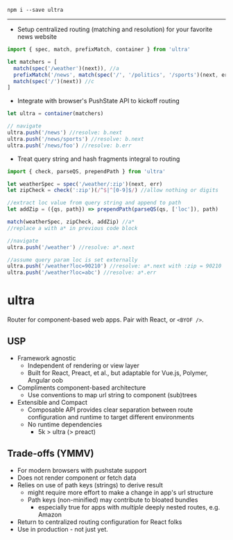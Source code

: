 `npm i --save ultra`

---

- Setup centralized routing (matching and resolution) for your favorite news website
```JavaScript
import { spec, match, prefixMatch, container } from 'ultra'

let matchers = [
  match(spec('/weather')(next)), //a
  prefixMatch('/news', match(spec('/', '/politics', '/sports')(next, err))), //b
  match(spec('/')(next)) //c
]
```

- Integrate with browser's PushState API to kickoff routing

```JavaScript
let ultra = container(matchers)

// navigate
ultra.push('/news') //resolve: b.next
ultra.push('/news/sports') //resolve: b.next
ultra.push('/news/foo') //resolve: b.err
```
- Treat query string and hash fragments integral to routing

```JavaScript
import { check, parseQS, prependPath } from 'ultra'

let weatherSpec = spec('/weather/:zip')(next, err)
let zipCheck = check(':zip')(/^$|^[0-9]$/) //allow nothing or digits

//extract loc value from query string and append to path
let addZip = ({qs, path}) => prependPath(parseQS(qs, ['loc']), path)

match(weatherSpec, zipCheck, addZip) //a*
//replace a with a* in previous code block

//navigate
ultra.push('/weather') //resolve: a*.next

//assume query param loc is set externally
ultra.push('/weather?loc=90210') //resolve: a*.next with :zip = 90210
ultra.push('/weather?loc=abc') //resolve: a*.err
```


# ultra

Router for component-based web apps. Pair with React, or `<BYOF />`.


## USP
- Framework agnostic
  - Independent of rendering or view layer
  - Built for React, Preact, et al., but adaptable for Vue.js, Polymer, Angular oob
- Compliments component-based architecture
  - Use conventions to map url string to component (sub)trees
- Extensible and Compact
  - Composable API provides clear separation between route configuration and runtime to target different environments  
  - No runtime dependencies
    - 5k > ultra (> preact)


## Trade-offs (YMMV)
  - For modern browsers with pushstate support
  - Does not render component or fetch data
  - Relies on use of path keys (strings) to derive result
    - might require more effort to make a change in app's url structure
    - Path keys (non-minified) may contribute to bloated bundles
      - especially true for apps with _multiple_ deeply nested routes, e.g. Amazon
  - Return to centralized routing configuration for React folks
  - Use in production - not just yet.
  


